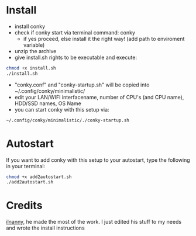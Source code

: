 # Install

- install conky
- check if conky start via terminal command: conky
  - if yes proceed, else install it the right way! (add path to enviroment variable)
- unzip the archive
- give install.sh rights to be executable and execute:
```bash
chmod +x install.sh
./install.sh
```
- "conky.conf" and "conky-startup.sh" will be copied into ~/.config/conky/minimalistic/
- edit your LAN/WIFI interfacename, number of CPU's (and CPU name), HDD/SSD names, OS Name
- you can start conky with this setup via:
```bash
~/.config/conky/minimalistic/./conky-startup.sh
```

# Autostart

If you want to add conky with this setup to your autostart, type the following in your terminal:

```bash
chmod +x add2autostart.sh
./add2autostart.sh
```

# Credits

[ilnanny](http://ilnanny.deviantart.com/), he made the most of the work. I just edited his stuff to my needs and wrote the install instructions